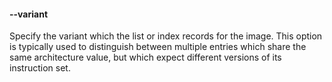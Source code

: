#### **--variant**

Specify the variant which the list or index records for the image.  This option
is typically used to distinguish between multiple entries which share the same
architecture value, but which expect different versions of its instruction set.
